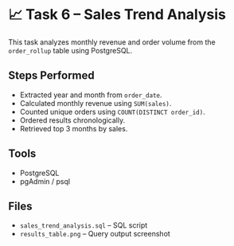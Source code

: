 # 📈 Task 6 – Sales Trend Analysis

This task analyzes monthly revenue and order volume from the `order_rollup` table using PostgreSQL.

## Steps Performed
- Extracted year and month from `order_date`.
- Calculated monthly revenue using `SUM(sales)`.
- Counted unique orders using `COUNT(DISTINCT order_id)`.
- Ordered results chronologically.
- Retrieved top 3 months by sales.

## Tools
- PostgreSQL
- pgAdmin / psql

## Files
- `sales_trend_analysis.sql` – SQL script
- `results_table.png` – Query output screenshot
